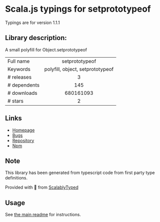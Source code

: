 
# Scala.js typings for setprototypeof

Typings are for version 1.1.1

## Library description:
A small polyfill for Object.setprototypeof

|                    |                 |
| ------------------ | :-------------: |
| Full name          | setprototypeof |
| Keywords           | polyfill, object, setprototypeof |
| # releases         | 3 |
| # dependents       | 145 |
| # downloads        | 680161093 |
| # stars            | 2 |

## Links
- [Homepage](https://github.com/wesleytodd/setprototypeof)
- [Bugs](https://github.com/wesleytodd/setprototypeof/issues)
- [Repository](https://github.com/wesleytodd/setprototypeof)
- [Npm](https://www.npmjs.com/package/setprototypeof)
    


## Note
This library has been generated from typescript code from first party type definitions.

Provided with :purple_heart: from [ScalablyTyped](https://github.com/oyvindberg/ScalablyTyped)

## Usage
See [the main readme](../../readme.md) for instructions.


